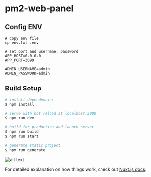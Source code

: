 # pm2-web-panel

## Config ENV
```$xslt
# copy env file
cp env.txt .env

# set port and username, password
APP_HOST=0.0.0.0
APP_PORT=3099

ADMIN_USERNAME=admin
ADMIN_PASSWORD=admin

```
## Build Setup

```bash
# install dependencies
$ npm install

# serve with hot reload at localhost:3000
$ npm run dev

# build for production and launch server
$ npm run build
$ npm run start

# generate static project
$ npm run generate
```
![alt text](https://i.ibb.co/R0G7Sdm/pm2-web-panel.png)

For detailed explanation on how things work, check out [Nuxt.js docs](https://nuxtjs.org).
